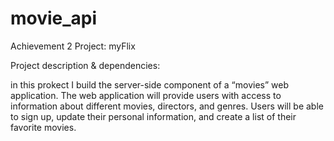 # movie_api

Achievement 2 Project:
myFlix

Project description & dependencies:

in this prokect I build the server-side component of a “movies” web application. 
The web application will provide users with access to information about different
movies, directors, and genres. Users will be able to sign up, update their
personal information, and create a list of their favorite movies.
